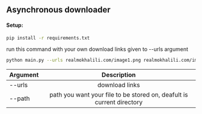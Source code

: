 ## Asynchronous downloader

#### Setup:
```bash
pip install -r requirements.txt
```
run this command with your own download links given to --urls argument
```bash
python main.py --urls realmokhalili.com/image1.png realmokhalili.com/image2.png
```
| Argument      | Description |
| :---        |    :----:   |
| --urls      | download links       | 
| --path   | path you want your file to be stored on, deafult is current directory        | 
